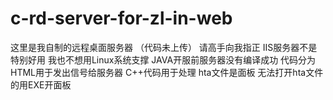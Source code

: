 # c-rd-server-for-zl-in-web
这里是我自制的远程桌面服务器
（代码未上传）
请高手向我指正
IIS服务器不是特别好用
我也不想用Linux系统支撑
JAVA开服前服务器没有编译成功
代码分为HTML用于发出信号给服务器
C++代码用于处理
hta文件是面板
无法打开hta文件的用EXE开面板
